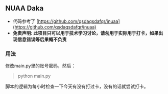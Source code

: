 ## NUAA Daka
- 代码参考了 [https://github.com/qsdaqsdafqr/inuaa](https://github.com/qsdaqsdafqr/inuaa)
- **免责声明: 此项目只可以用于技术学习讨论，请勿用于实际用于打卡，如果出现信息错误等后果概不负责**

### 用法
修改main.py里的账号密码，然后：
>python main.py

脚本的逻辑为每小时检查一下今天有没有打过卡，没有的话就尝试打卡。
